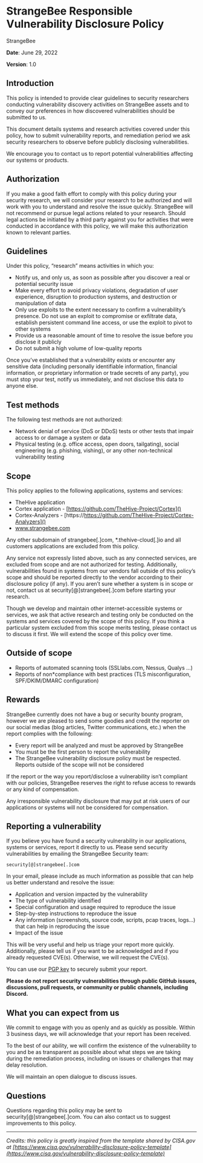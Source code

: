 # StrangeBee Responsible Vulnerability Disclosure Policy

StrangeBee

**Date**: June 29, 2022

**Version**: 1.0

## Introduction
This policy is intended to provide clear guidelines to security researchers  conducting vulnerability discovery activities on StrangeBee assets and to convey our preferences in how discovered vulnerabilities should be submitted to us.

This document details systems and research activities covered under this policy, how to submit vulnerability reports, and remediation period we ask security researchers to observe before publicly disclosing vulnerabilities.

We encourage you to contact us to report potential vulnerabilities affecting our systems or products.


## Authorization
If you make a good faith effort to comply with this policy during your security research, we will consider your research to be authorized and will work with you to understand and resolve the issue quickly. StrangeBee will not recommend or pursue legal actions related to your research. Should legal actions be initiated by a third party against you for activities that were conducted in accordance with this policy, we will make this authorization known to relevant parties.


## Guidelines
Under this policy, “research” means activities in which you:

* Notify us, and only us, as soon as possible after you discover a real or potential security issue
* Make every effort to avoid privacy violations, degradation of user experience, disruption to production systems, and destruction or manipulation of data
*	Only use exploits to the extent necessary to confirm a vulnerability’s presence. Do not use an exploit to compromise or exfiltrate data, establish persistent command line access, or use the exploit to pivot to other systems
*	Provide us a reasonable amount of time to resolve the issue before you disclose it publicly
*	Do not submit a high volume of low-quality reports

Once you’ve established that a vulnerability exists or encounter any sensitive data (including personally identifiable information, financial information, or proprietary information or trade secrets of any party), you must stop your test, notify us immediately, and not disclose this data to anyone else.


## Test methods
The following test methods are not authorized:

*	Network denial of service (DoS or DDoS) tests or other tests that impair access to or damage a system or data
*	Physical testing (e.g. office access, open doors, tailgating), social engineering (e.g. phishing, vishing), or any other non-technical vulnerability testing


## Scope
This policy applies to the following applications, systems and services: 

* TheHive application
* Cortex application - [https://github.com/TheHive-Project/Cortex]()
* Cortex-Analyzers - [https://https://github.com/TheHive-Project/Cortex-Analyzers]()
* www.strangebee.com

Any other subdomain of strangebee[.]com, \*.thehive-cloud[.]io and all customers applications are excluded from this policy.

Any service not expressly listed above, such as any connected services, are excluded from scope and are not authorized for testing. Additionally, vulnerabilities found in systems from our vendors fall outside of this policy’s scope and should be reported directly to the vendor according to their disclosure policy (if any). If you aren’t sure whether a system is in scope or not, contact us at security[@]strangebee[.]com before starting your research.

Though we develop and maintain other internet-accessible systems or services, we ask that active research and testing only be conducted on the systems and services covered by the scope of this policy. If you think a particular system excluded from this  scope merits testing, please contact us to discuss it first. We will extend the scope of this policy over time.


## Outside of scope
*	Reports of automated scanning tools (SSLlabs.com, Nessus, Qualys …)
*	Reports of non*compliance with best practices (TLS misconfiguration, SPF/DKIM/DMARC configuration)


## Rewards
StrangeBee currently does not have a bug or security bounty program, however we are pleased to send some goodies and credit the reporter on our social medias (blog articles, Twitter communications, etc.) when the report complies with the following:

*	Every report will be analyzed and must be approved by StrangeBee
*	You must be the first person to report the vulnerability
*	The StrangeBee vulnerability disclosure policy must be respected. Reports outside of the scope will not be considered

If the report or the way you report/disclose a vulnerability isn’t compliant with our policies, StrangeBee reserves the right to refuse access to rewards or any kind of compensation.

Any irresponsible vulnerability disclosure that may put at risk users of our applications or systems will not be considered for compensation.


## Reporting a vulnerability
If you believe you have found a security vulnerability in our applications, systems or services, report it directly to us. Please send security vulnerabilities by emailing the StrangeBee Security team:

```
security[@]strangebee[.]com
```

In your email, please include as much information as possible that can help us better understand and resolve the issue:

* Application and version impacted by the vulnerability
* The type of vulnerability identified
* Special configuration and usage required to reproduce the issue
* Step-by-step instructions to reproduce the issue
* Any information (screenshots, source code, scripts, pcap traces, logs...) that can help in reproducing the issue
* Impact of the issue

This will be very useful and help us triage your report more quickly. Additionally, please tell us if you want to be acknowledged and if you already requested CVE(s). Otherwise, we will request the CVE(s).

You can use our [PGP key](./../PGP%20keys/security-at-strangebee-dot-com.key) to securely submit your report.

**Please do not report security vulnerabilities through public GitHub issues, discussions, pull requests, or community or public channels, including Discord.**


## What you can expect from us
We commit to engage with you as openly and as quickly as possible. Within 3 business days, we will acknowledge that your report has been received.

To the best of our ability, we will confirm the existence of the vulnerability to you and be as transparent as possible about what steps we are taking during the remediation process, including on issues or challenges that may delay resolution.

We will maintain an open dialogue to discuss issues.


## Questions
Questions regarding this policy may be sent to security[@]strangebee[.]com. You can also contact us to suggest improvements to this policy.

---
_Credits: this policy is greatly inspired from the template shared by CISA.gov at [https://www.cisa.gov/vulnerability-disclosure-policy-template](https://www.cisa.gov/vulnerability-disclosure-policy-template)_